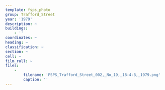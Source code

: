 ```yaml
---
template: fsps_photo
group: Trafford_Street
year: '1979'
description: ~
buildings:
    - ''
coordinates: ~
heading: ~
classification: ~
section: ~
cell: ~
film_roll: ~
files:
    -
        filename: 'FSPS_Trafford_Street_002,_No_19,_18-4-B,_1979.png'
        caption: ''
---
```

